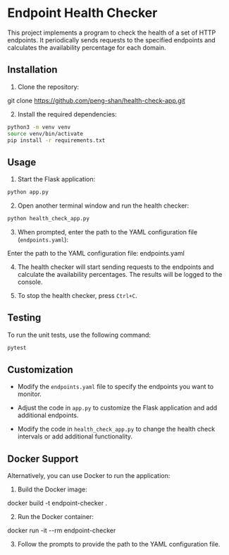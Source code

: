 # Endpoint Health Checker

This project implements a program to check the health of a set of HTTP endpoints. It periodically sends requests to the specified endpoints and calculates the availability percentage for each domain.

## Installation

1. Clone the repository:

git clone https://github.com/peng-shan/health-check-app.git


2. Install the required dependencies:

``` sh
python3 -m venv venv
source venv/bin/activate
pip install -r requirements.txt
```


## Usage

1. Start the Flask application:

``` sh
python app.py
```

2. Open another terminal window and run the health checker:

``` sh
python health_check_app.py
```


3. When prompted, enter the path to the YAML configuration file (`endpoints.yaml`):

Enter the path to the YAML configuration file: endpoints.yaml


4. The health checker will start sending requests to the endpoints and calculate the availability percentages. The results will be logged to the console.

5. To stop the health checker, press `Ctrl+C`.

## Testing

To run the unit tests, use the following command:

``` sh
pytest
```


## Customization

- Modify the `endpoints.yaml` file to specify the endpoints you want to monitor.

- Adjust the code in `app.py` to customize the Flask application and add additional endpoints.

- Modify the code in `health_check_app.py` to change the health check intervals or add additional functionality.

## Docker Support

Alternatively, you can use Docker to run the application:

1. Build the Docker image:

docker build -t endpoint-checker .

2. Run the Docker container:

docker run -it --rm endpoint-checker


3. Follow the prompts to provide the path to the YAML configuration file.




